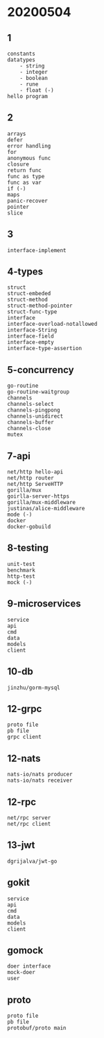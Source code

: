 # 20200504
## 1
    constants
    datatypes
        - string
        - integer
        - boolean
        - rune
        - float (-)
    hello program
## 2
    arrays
    defer
    error handling
    for
    anonymous func
    closure
    return func
    func as type
    func as var
    if (-)
    maps
    panic-recover
    pointer
    slice
## 3
    interface-implement
## 4-types
    struct
    struct-embeded
    struct-method
    struct-method-pointer
    struct-func-type
    interface
    interface-overload-notallowed
    interface-String
    interface-field
    interface-empty
    interface-type-assertion
## 5-concurrency
    go-routine
    go-routine-waitgroup
    channels
    channels-select
    channels-pingpong
    channels-unidirect
    channels-buffer
    channels-close
    mutex
## 7-api
    net/http hello-api
    net/http router
    net/http ServeHTTP
    gorilla/mux
    goirlla-server-https
    gorilla/mux-middleware
    justinas/alice-middleware
    mode (-)
    docker
    docker-gobuild
## 8-testing
    unit-test
    benchmark
    http-test
    mock (-)
## 9-microservices
    service
    api
    cmd
    data
    models
    client
## 10-db
    jinzhu/gorm-mysql
## 12-grpc
    proto file
    pb file
    grpc client
## 12-nats
    nats-io/nats producer
    nats-io/nats receiver
## 12-rpc
    net/rpc server
    net/rpc client
## 13-jwt
    dgrijalva/jwt-go
## gokit
    service
    api
    cmd
    data
    models
    client
## gomock
    doer interface
    mock-doer
    user
## proto
    proto file
    pb file
    protobuf/proto main